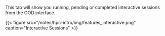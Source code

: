 This tab will show you running, pending or completed interactive sessions from the OOD interface.

{{< figure src="/notes/hpc-intro/img/features_interactive.png" caption="Interactive Sessions" >}}
